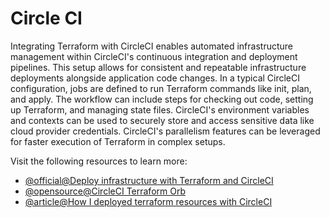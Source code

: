 # Circle CI

Integrating Terraform with CircleCI enables automated infrastructure management within CircleCI's continuous integration and deployment pipelines. This setup allows for consistent and repeatable infrastructure deployments alongside application code changes. In a typical CircleCI configuration, jobs are defined to run Terraform commands like init, plan, and apply. The workflow can include steps for checking out code, setting up Terraform, and managing state files. CircleCI's environment variables and contexts can be used to securely store and access sensitive data like cloud provider credentials. CircleCI's parallelism features can be leveraged for faster execution of Terraform in complex setups.

Visit the following resources to learn more:

- [@official@Deploy infrastructure with Terraform and CircleCI](https://developer.hashicorp.com/terraform/tutorials/automation/circle-ci)
- [@opensource@CircleCI Terraform Orb](https://circleci.com/developer/orbs/orb/circleci/terraform)
- [@article@How I deployed terraform resources with CircleCI](https://medium.com/nerd-for-tech/how-i-deployed-terraform-resources-with-circleci-628aa29ed514)